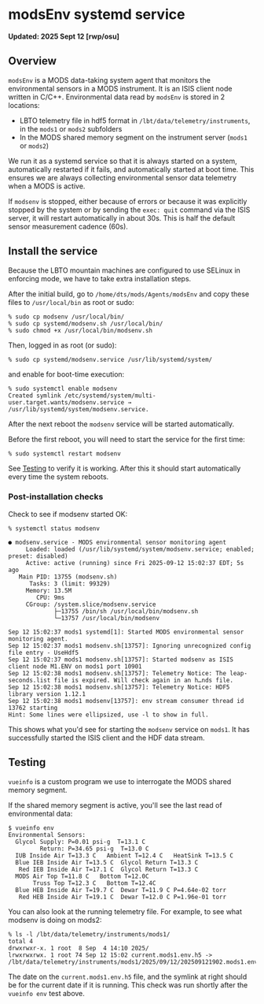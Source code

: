 # modsEnv systemd service

**Updated: 2025 Sept 12 [rwp/osu]**

## Overview

`modsEnv` is a MODS data-taking system agent that monitors the environmental sensors in a MODS instrument.  It is
an ISIS client node written in C/C++.  Environmental data read by `modsEnv` is stored in 2 locations:
 * LBTO telemetry file in hdf5 format in `/lbt/data/telemetry/instruments`, in the `mods1` or `mods2` subfolders
 * In the MODS shared memory segment on the instrument server (`mods1` or `mods2`)

We run it as a systemd service so that it is always started on a system, automatically restarted if it fails, and
automatically started at boot time.  This ensures we are always collecting environmental sensor data telemetry
when a MODS is active.

If `modsenv` is stopped, either because of errors or because it was explicitly stopped by the system or
by sending the `exec: quit` command via the ISIS server, it will restart automatically in about 30s.  This
is half the default sensor measurement cadence (60s).

## Install the service

Because the LBTO mountain machines are configured to use SELinux in enforcing mode, we have to take extra installation steps.

After the initial build, go to `/home/dts/mods/Agents/modsEnv` and copy these files to `/usr/local/bin` as root or sudo:
```
% sudo cp modsenv /usr/local/bin/
% sudo cp systemd/modsenv.sh /usr/local/bin/
% sudo chmod +x /usr/local/bin/modsenv.sh
```
Then, logged in as root (or sudo):
```
% sudo cp systemd/modsenv.service /usr/lib/systemd/system/
```
and enable for boot-time execution:
```
% sudo systemctl enable modsenv
Created symlink /etc/systemd/system/multi-user.target.wants/modsenv.service → /usr/lib/systemd/system/modsenv.service.
```
After the next reboot the `modsenv` service will be started automatically. 

Before the first reboot, you will need to start the service for the first time:
```
% sudo systemctl restart modsenv
```
See [Testing](#Testing) to verify it is working.  After this it should start
automatically every time the system reboots.

### Post-installation checks

Check to see if modsenv started OK:
```
% systemctl status modsenv

● modsenv.service - MODS environmental sensor monitoring agent
     Loaded: loaded (/usr/lib/systemd/system/modsenv.service; enabled; preset: disabled)
     Active: active (running) since Fri 2025-09-12 15:02:37 EDT; 5s ago
   Main PID: 13755 (modsenv.sh)
      Tasks: 3 (limit: 99329)
     Memory: 13.5M
        CPU: 9ms
     CGroup: /system.slice/modsenv.service
             ├─13755 /bin/sh /usr/local/bin/modsenv.sh
             └─13757 /usr/local/bin/modsenv

Sep 12 15:02:37 mods1 systemd[1]: Started MODS environmental sensor monitoring agent.
Sep 12 15:02:37 mods1 modsenv.sh[13757]: Ignoring unrecognized config file entry - UseHdf5
Sep 12 15:02:37 mods1 modsenv.sh[13757]: Started modsenv as ISIS client node M1.ENV on mods1 port 10901
Sep 12 15:02:38 mods1 modsenv.sh[13757]: Telemetry Notice: The leap-seconds.list file is expired. Will check again in an h…nds file.
Sep 12 15:02:38 mods1 modsenv.sh[13757]: Telemetry Notice: HDF5 library version 1.12.1
Sep 12 15:02:38 mods1 modsenv[13757]: env stream consumer thread id 13762 starting
Hint: Some lines were ellipsized, use -l to show in full.

```
This shows what you'd see for starting the `modsenv` service on `mods1`.  It has successfully started the ISIS client
and the HDF data stream.

## Testing

`vueinfo` is a custom program we use to interrogate the MODS shared memory segment.  

If the shared memory segment is active, you'll see the last read of environmental data:
```shell
$ vueinfo env
Environmental Sensors:
  Glycol Supply: P=0.01 psi-g  T=13.1 C
         Return: P=34.65 psi-g  T=13.0 C
  IUB Inside Air T=13.3 C   Ambient T=12.4 C   HeatSink T=13.5 C
  Blue IEB Inside Air T=13.5 C  Glycol Return T=13.3 C
   Red IEB Inside Air T=17.1 C  Glycol Return T=13.3 C
  MODS Air Top T=11.8 C   Bottom T=12.0C
       Truss Top T=12.3 C   Bottom T=12.4C
  Blue HEB Inside Air T=19.7 C  Dewar T=11.9 C P=4.64e-02 torr
   Red HEB Inside Air T=19.1 C  Dewar T=12.0 C P=1.96e-01 torr
```
You can also look at the running telemetry file.  For example,
to see what modsenv is doing on mods2:
```
% ls -l /lbt/data/telemetry/instruments/mods1/
total 4
drwxrwxr-x. 1 root  8 Sep  4 14:10 2025/
lrwxrwxrwx. 1 root 74 Sep 12 15:02 current.mods1.env.h5 -> /lbt/data/telemetry/instruments/mods1/2025/09/12/202509121902.mods1.env.h5
```
The date on the `current.mods1.env.h5` file, and the symlink at right should be for the current date if it is running. This
check was run shortly after the `vueinfo env` test above.
